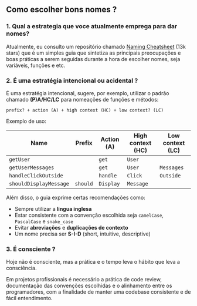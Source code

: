 ## Como escolher bons nomes ?

### 1. Qual a estrategia que voce atualmente emprega para dar nomes?
Atualmente, eu consulto um repositório chamado [Naming Cheatsheet](https://github.com/kettanaito/naming-cheatsheet/tree/main) (13k stars) que é um simples guia que sintetiza as principais preocupações e boas práticas a serem seguidas durante a hora de escolher nomes, seja variáveis, funções e etc. 

### 2. É uma estratégia intencional ou acidental ?
É uma estratégia intencional, sugere, por exemplo, utilizar o padrão chamado **(P)A/HC/LC** para nomeações de funções e métodos:

```
prefix? + action (A) + high context (HC) + low context? (LC)
```
Exemplo de uso:

| Name                   | Prefix   | Action (A) | High context (HC) | Low context (LC) |
| ---------------------- | -------- | ---------- | ----------------- | ---------------- |
| `getUser`              |          | `get`      | `User`            |                  |
| `getUserMessages`      |          | `get`      | `User`            | `Messages`       |
| `handleClickOutside`   |          | `handle`   | `Click`           | `Outside`        |
| `shouldDisplayMessage` | `should` | `Display`  | `Message`         |                  |

Além disso, o guia exprime certas recomendações como:
- Sempre utilizar a **lingua inglesa**
- Estar consistente com a convenção escolhida seja `camelCase`, `PascalCase` e `snake_case`
- Evitar **abreviações** e **duplicações de contexto**
- Um nome precisa ser **S-I-D** (short, intuitive, descriptive) 

### 3. É consciente ?
Hoje não é consciente, mas a prática e o tempo leva o hábito que leva a consciência. 

Em projetos profissionais é necessário a prática de code review, documentação das convenções escolhidas e o alinhamento entre os programadores, com a finalidade de manter uma codebase consistente e de fácil entendimento.
